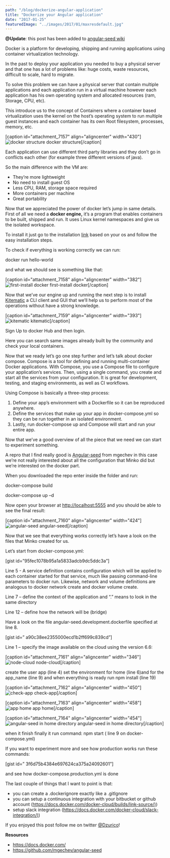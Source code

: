 ```yaml
---
path: "/blog/dockerize-angular-application"
title: "Dockerize your Angular application"
date: "2017-01-25"
featuredImage: "../images/2017/01/maxresdefault.jpg"
---
```


**@Update**: this post has been added to [angular-seed wiki](https://github.com/mgechev/angular-seed/wiki)

Docker is a platform for developing, shipping and running applications using container virtualization technology.

In the past to deploy your application you needed to buy a physical server and that one has a lot of problems like: huge costs, waste resources, difficult to scale, hard to migrate.

To solve this problem we can have a physical server that contain multiple applications and each application run in a virtual machine however each application has his own operating system and allocated resources (ram, Storage, CPU, etc).

This introduce us to the concept of Containers where a container based virtualization uses the kernel on the host’s operating system to run multiple guest instances and each container has its own Root filesystem, processes, memory, etc.

\[caption id="attachment_7157" align="aligncenter" width="430"\]![docker structure](../images/2017/01/docker-structure.png) docker structure\[/caption\]

Each application can use different third party libraries and they don’t go in conflicts each other (for example three different versions of java).

So the main difference with the VM are:

- They’re more lightweight
- No need to install guest OS
- Less CPU, RAM, storage space required
- More containers per machine
- Great portability

Now that we appreciated the power of docker let’s jump in same details. First of all we need a **docker engine,** it’s a program that enables containers to be built, shipped and run. It uses Linux kernel namespaces and give us the isolated workspace.

To install it just go to the installation [link](https://docs.docker.com/engine/installation/) based on your os and follow the easy installation steps.

To check if everything is working correctly we can run:

docker run hello-world

and what we should see is something like that:

\[caption id="attachment_7158" align="aligncenter" width="382"\]![first-install docker](../images/2017/01/first-install-docker.png) first-install docker\[/caption\]

Now that we’ve our engine up and running the next step is to install [Kitematic](https://kitematic.com/) a CLI client and GUI that we’ll help us to perform most of the operations without have a strong knowledge.

\[caption id="attachment_7159" align="aligncenter" width="393"\]![kitematic](../images/2017/01/kitematic.png) kitematic\[/caption\]

Sign Up to docker Hub and then login.

Here you can search same images already built by the community and check your local containers.

Now that we ready let’s go one step further and let’s talk about docker compose. Compose is a tool for defining and running multi-container Docker applications. With Compose, you use a Compose file to configure your application’s services. Then, using a single command, you create and start all the services from your configuration. It is great for development, testing, and staging environments, as well as CI workflows.

Using Compose is basically a three-step process:

1. Define your app’s environment with a Dockerfile so it can be reproduced anywhere.
2. Define the services that make up your app in docker-compose.yml so they can be run together in an isolated environment.
3. Lastly, run docker-compose up and Compose will start and run your entire app.

Now that we’ve a good overview of all the piece that we need we can start to experiment something.

A repro that I find really good is [Angular-seed](https://github.com/mgechev/angular-seed) from mgechev in this case we’re not really interested about all the configuration that Minko did but we’re interested on the docker part.

When you downloaded the repo enter inside the folder and run:

docker-compose build

docker-compose up –d

Now open your browser at [http://localhost:5555](http://localhost:5555) and you should be able to see the final result:

\[caption id="attachment_7160" align="aligncenter" width="424"\]![angular-seed](../images/2017/01/angular-seed.png) angular-seed\[/caption\]

Now that we see that everything works correctly let’s have a look on the files that Minko created for us.

Let’s start from docker-compose.yml:

\[gist id=”95fec1078b95a1a5833adcb9dc5ddc3a”\]

Line 5 - A service definition contains configuration which will be applied to each container started for that service, much like passing command-line parameters to docker run. Likewise, network and volume definitions are analogous to docker network create and docker volume create.

Line 7 – define the context of the application and “.” means to look in the same directory

Line 12 – define how the network will be (bridge)

Have a look on the file angular-seed.development.dockerfile specified at line 8.

\[gist id=” a90c38ee2355000ecd1b2ff699c839cd”\]

Line 1 – specify the image available on the cloud using the version 6.6:

\[caption id="attachment_7161" align="aligncenter" width="346"\]![node-cloud](../images/2017/01/node-cloud.png) node-cloud\[/caption\]

create the user app (line 4) set the environment for home (line 6)and for the app_name (line 9) and when everything is ready run npm install (line 19)

\[caption id="attachment_7162" align="aligncenter" width="450"\]![check-app](../images/2017/01/check-app.png) check-app\[/caption\]

\[caption id="attachment_7163" align="aligncenter" width="458"\]![app home](../images/2017/01/app-home.png) app home\[/caption\]

\[caption id="attachment_7164" align="aligncenter" width="454"\]![angular-seed in home directory](../images/2017/01/seed-in-home.png) angular-seed in home directory\[/caption\]

when it finish finally it run command: npm start ( line 9 on docker-compose.yml)

If you want to experiment more and see how production works run these commands:

\[gist id=” 3f6d75b4384e697624ca375a24092601”\]

and see how docker-compose.production.yml is done

The last couple of things that I want to point is that:

- you can create a .dockerignore exactly like a .gitIgnore
- you can setup a continuous integration with your bitbucket or github account ([https://docs.docker.com/docker-cloud/builds/link-source/)](https://docs.docker.com/docker-cloud/builds/link-source/))
- setup slack integration ([https://docs.docker.com/docker-cloud/slack-integration/)](https://docs.docker.com/docker-cloud/slack-integration/))

If you enjoyed this post follow me on twitter [@Dzurico](https://twitter.com/dzurico)!

**Resources**

- https://docs.docker.com/
- https://github.com/mgechev/angular-seed
